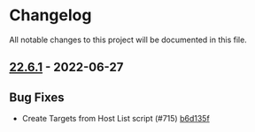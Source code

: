 # Changelog

All notable changes to this project will be documented in this file.

## [22.6.1] - 2022-06-27

## Bug Fixes
* Create Targets from Host List script (#715) [b6d135f](https://github.com/greenbone/gvm-tools/commit/b6d135f)

[22.6.1]: https://github.com/greenbone/gvm-tools/compare/22.6.1.dev1...22.6.1